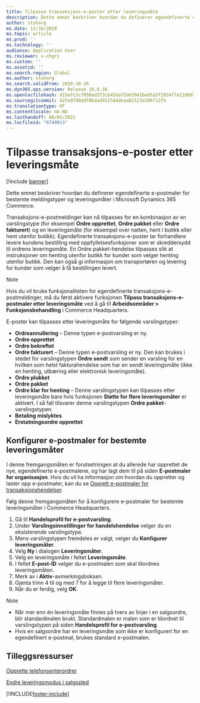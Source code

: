 ```yaml
---
title: Tilpasse transaksjons-e-poster etter leveringsmåte
description: Dette emnet beskriver hvordan du definerer egendefinerte e-postmaler for bestemte meldingstyper og leveringsmåter i Microsoft Dynamics 365 Commerce.
author: stuharg
ms.date: 11/16/2020
ms.topic: article
ms.prod: ''
ms.technology: ''
audience: Application User
ms.reviewer: v-chgri
ms.custom: ''
ms.assetid: ''
ms.search.region: Global
ms.author: stuharg
ms.search.validFrom: 2020-10-26
ms.dyn365.ops.version: Release 10.0.16
ms.openlocfilehash: d15e7c5c7050ad373cb45da72de59416e85a5f2034f7a11b007d497b2e2b98bd
ms.sourcegitcommit: 42fe9790ddf0bdad911544deaa82123a396712fb
ms.translationtype: HT
ms.contentlocale: nb-NO
ms.lasthandoff: 08/05/2021
ms.locfileid: "6749913"
---
```

# <a name="customize-transactional-emails-by-mode-of-delivery"></a>Tilpasse transaksjons-e-poster etter leveringsmåte

[!include [banner](includes/banner.md)]

Dette emnet beskriver hvordan du definerer egendefinerte e-postmaler for bestemte meldingstyper og leveringsmåter i Microsoft Dynamics 365 Commerce.

Transaksjons-e-postmeldinger kan nå tilpasses for en kombinasjon av en varslingstype (for eksempel **Ordre opprettet**, **Ordre pakket** eller **Ordre fakturert**) og en leveringsmåte (for eksempel over natten, hent i butikk eller hent utenfor butikk). Egendefinerte transaksjons-e-poster lar forhandlere levere kundens bestilling med oppfyllelsesfunksjoner som er skreddersydd til ordrens leveringsmåte. En Ordre pakket-hendelse tilpasses slik at instruksjoner om henting utenfor butikk for kunder som velger henting utenfor butikk. Den kan også gi informasjon om transportøren og levering for kunder som velger å få bestillingen levert.

> [!NOTE]
> Hvis du vil bruke funksjonaliteten for egendefinerte transaksjons-e-postmeldinger, må du først aktivere funksjonen **Tilpass transaksjons-e-postmaler etter leveringsmåte** ved å gå til **Arbeidsområder \> Funksjonsbehandling** i Commerce Headquarters.

E-poster kan tilpasses etter leveringsmåte for følgende varslingstyper:

- **Ordreannullering** – Denne typen e-postvarsling er ny.
- **Ordre opprettet**
- **Ordre bekreftet**
- **Ordre fakturert** – Denne typen e-postvarsling er ny. Den kan brukes i stedet for varslingstypen **Ordre sendt** som sender en varsling for en hvilken som helst fakturahendelse som har en sendt leveringsmåte (ikke en henting, utbæring eller elektronisk leveringsmåte).
- **Ordre plukket**
- **Ordre pakket**
- **Ordre klar for henting** – Denne varslingstypen kan tilpasses etter leveringsmåte bare hvis funksjonen **Støtte for flere leveringsmåter** er aktivert. I så fall tilsvarer denne varslingstypen **Ordre pakket**-varslingstypen.
- **Betaling mislyktes**
- **Erstatningsordre opprettet**

## <a name="configure-email-templates-for-specific-modes-of-delivery"></a>Konfigurer e-postmaler for bestemte leveringsmåter

I denne fremgangsmåten er forutsetningen at du allerede har opprettet de nye, egendefinerte e-postmalene, og har lagt dem til på siden **E-postmaler for organisasjon**. Hvis du vil ha informasjon om hvordan du oppretter og laster opp e-postmaler, kan du se [Opprett e-postmaler for transaksjonshendelser](email-templates-transactions.md).

Følg denne fremgangsmåten for å konfigurere e-postmaler for bestemte leveringsmåter i Commerce Headquarters.

1. Gå til **Handelsprofil for e-postvarsling**.
1. Under **Varslingsinnstillinger for handelshendelse** velger du en eksisterende varslingstype.
1. Mens varslingstypen fremdeles er valgt, velger du **Konfigurer leveringsmåter**.
1. Velg **Ny** i dialogen **Leveringsmåter**.
1. Velg en leveringsmåte i feltet **Leveringsmåte**.
1. I feltet **E-post-ID** velger du e-postmalen som skal tilordnes leveringsmåten.
1. Merk av i **Aktiv**-avmerkingsboksen.
1. Gjenta trinn 4 til og med 7 for å legge til flere leveringsmåter.
1. Når du er ferdig, velg **OK**.

> [!NOTE]
> - Når mer enn én leveringsmåte finnes på tvers av linjer i en salgsordre, blir standardmalen brukt. Standardmalen er malen som er tilordnet til varslingstypen på siden **Handelsprofil for e-postvarsling**.
> - Hvis en salgsordre har en leveringsmåte som ikke er konfigurert for en egendefinert e-postmal, brukes standard e-postmalen.

## <a name="additional-resources"></a>Tilleggsressurser

[Opprette telefonsenterordrer](tasks/create-call-center-orders.md)

[Endre leveringsmodus i salgssted](pos-change-delivery-mode.md)


[!INCLUDE[footer-include](../includes/footer-banner.md)]